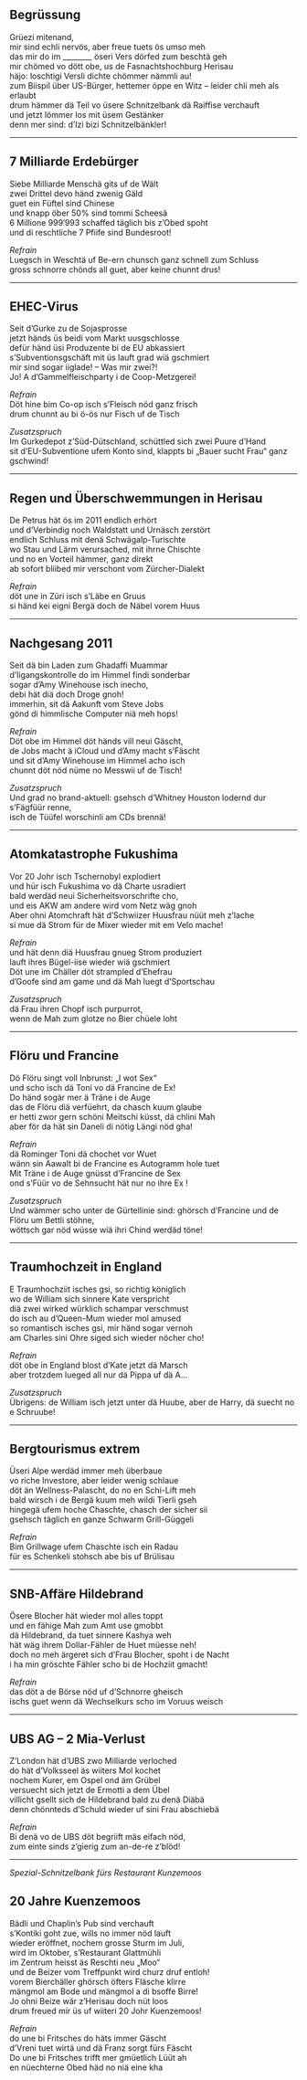 ## Begrüssung
Grüezi mitenand,  
mir sind echli nervös, aber freue tuets ös umso meh  
das mir do im ________ öseri Vers dörfed zum beschtä geh  
mir chömed vo dött obe, us de Fasnachtshochburg Herisau  
häjo: loschtigi Versli dichte chömmer nämmli au!  
zum Biispil über US-Bürger, hettemer öppe en Witz – leider chli meh als erlaubt  
drum hämmer dä Teil vo üsere Schnitzelbank dä Raiffise verchauft  
und jetzt lömmer los mit üsem Gestänker  
denn mer sind: d’Izi bizi Schnitzelbänkler!

* * *

## 7 Milliarde Erdebürger
Siebe Milliarde Menschä gits uf de Wält  
zwei Drittel devo händ zwenig Gäld  
guet ein Füftel sind Chinese  
und knapp öber 50% sind tommi Scheesä  
6 Millione 999‘993 schaffed täglich bis z’Obed spoht  
und di reschtliche 7 Pfiife sind Bundesroot!

_Refrain_  
Luegsch in Weschtä uf Be-ern chunsch ganz schnell zum Schluss  
gross schnorre chönds all guet, aber keine chunnt drus!

* * *

## EHEC-Virus
Seit d’Gurke zu de Sojasprosse  
jetzt händs üs beidi vom Markt uusgschlosse  
defür händ üsi Produzente bi de EU abkassiert  
s’Subventionsgschäft mit üs lauft grad wiä gschmiert  
mir sind sogar iiglade! – Was mir zwei?!  
Jo! A d’Gammelfleischparty i de Coop-Metzgerei!

_Refrain_  
Döt hine bim Co-op isch s’Fleisch nöd ganz frisch  
drum chunnt au bi ö-ös nur Fisch uf de Tisch

_Zusatzspruch_  
Im Gurkedepot z’Süd-Dütschland, schüttled sich zwei Puure d’Hand  
sit d’EU-Subventione ufem Konto sind, klappts bi „Bauer sucht Frau“ ganz gschwind!

* * *

## Regen und Überschwemmungen in Herisau
De Petrus hät ös im 2011 endlich erhört  
und d’Verbindig noch Waldstatt und Urnäsch zerstört  
endlich Schluss mit denä Schwägalp-Turischte  
wo Stau und Lärm verursached, mit ihrne Chischte  
und no en Vorteil hämmer, ganz direkt  
ab sofort bliibed mir verschont vom Zürcher-Dialekt

_Refrain_  
döt une in Züri isch s’Läbe en Gruus  
si händ kei eigni Bergä doch de Näbel vorem Huus

***

## Nachgesang 2011
Seit dä bin Laden zum Ghadaffi Muammar  
d’Iigangskontrolle do im Himmel findi sonderbar  
sogar d’Amy Winehouse isch inecho,  
debi hät diä doch Droge gnoh!  
immerhin, sit dä Aakunft vom Steve Jobs  
gönd di himmlische Computer niä meh hops!  

_Refrain_  
Döt obe im Himmel döt händs vill neui Gäscht,  
de Jobs macht ä iCloud und d’Amy macht s’Fäscht  
und sit d’Amy Winehouse im Himmel acho isch  
chunnt döt nöd nüme no Messwii uf de Tisch!

_Zusatzspruch_  
Und grad no brand-aktuell: gsehsch d’Whitney Houston lodernd dur s’Fägfüür renne,  
isch de Tüüfel worschinli am CDs brennä!

***

## Atomkatastrophe Fukushima
Vor 20 Johr isch Tschernobyl explodiert  
und hür isch Fukushima vo dä Charte usradiert  
bald werdäd neui Sicherheitsvorschrifte cho,  
und eis AKW am andere wird vom Netz wäg gnoh  
Aber ohni Atomchraft hät d’Schwiizer Huusfrau nüüt meh z’lache  
si mue dä Strom für de Mixer wieder mit em Velo mache!

_Refrain_  
und hät denn diä Huusfrau gnueg Strom produziert  
lauft ihres Bügel-iise wieder wiä gschmiert  
Döt une im Chäller döt strampled d’Ehefrau  
d’Goofe sind am game und dä Mah luegt d’Sportschau

_Zusatzspruch_  
dä Frau ihren Chopf isch purpurrot,  
wenn de Mah zum glotze no Bier chüele loht

***

## Flöru und Francine
Dö Flöru singt voll Inbrunst: „I wot Sex“  
und scho isch dä Toni vo dä Francine de Ex!  
Do händ sogär mer ä Träne i de Auge  
das de Flöru diä verfüehrt, da chasch kuum glaube  
er hetti zwor gern schöni Meitschi küsst, dä chlini Mah  
aber för da hät sin Daneli di nötig Längi nöd gha!

_Refrain_  
dä Rominger Toni dä chochet vor Wuet  
wänn sin Aawalt bi de Francine es Autogramm hole tuet  
Mit Träne i de Auge gnüsst d’Francine de Sex  
ond s’Füür vo de Sehnsucht hät nur no ihre Ex !

_Zusatzspruch_  
Und wämmer scho unter de Gürtellinie sind:  ghörsch d’Francine und de Flöru um Bettli stöhne,  
wöttsch gar nöd wüsse wiä ihri Chind werdäd töne!

***

## Traumhochzeit in England
E Traumhochziit isches gsi, so richtig königlich  
wo de William sich sinnere Kate verspricht  
diä zwei wirked würklich schampar verschmust  
do isch au d’Queen-Mum wieder mol amused  
so romantisch isches gsi, mir händ sogar vernoh  
am Charles sini Ohre siged sich wieder nöcher cho!

_Refrain_  
döt obe in England blost d’Kate jetzt dä Marsch  
aber trotzdem lueged all nur dä Pippa uf dä A…

_Zusatzspruch_  
Übrigens: de William isch jetzt unter dä Huube, aber de Harry, dä suecht no e Schruube!

***

## Bergtourismus extrem
Üseri Alpe werdäd immer meh überbaue  
vo riche Investore, aber leider wenig schlaue  
döt än Wellness-Palascht, do no en Schi-Lift meh  
bald wirsch i de Bergä kuum meh wildi Tierli gseh  
hingegä ufem hoche Chaschte, chasch der sicher sii  
gsehsch täglich en ganze Schwarm Grill-Güggeli

_Refrain_  
Bim Grillwage ufem Chaschte isch ein Radau  
für es Schenkeli stohsch abe bis uf Brülisau

***

## SNB-Affäre Hildebrand
Ösere Blocher hät wieder mol alles toppt  
und en fähige Mah zum Amt use gmobbt  
dä Hildebrand, da tuet sinnere Kashya weh  
hät wäg ihrem Dollar-Fähler de Huet müesse neh!  
doch no meh ärgeret sich d’Frau Blocher, spoht i de Nacht  
i ha min gröschte Fähler scho bi de Hochziit gmacht!

_Refrain_  
das döt a de Börse nöd uf d’Schnorre gheisch  
ischs guet wenn dä Wechselkurs scho im Voruus weisch

***

## UBS AG – 2 Mia-Verlust
Z’London hät d’UBS zwo Milliarde verloched  
do hät d’Volksseel äs wiiters Mol kochet  
nochem Kurer, em Ospel ond äm Grübel  
versuecht sich jetzt de Ermotti a dem Übel  
villicht gsellt sich de Hildebrand bald zu denä Diäbä  
denn chönnteds d’Schuld wieder uf sini Frau abschiebä

_Refrain_  
Bi denä vo de UBS döt begriift mäs eifach nöd,  
zum einte sinds z’gierig zum an-de-re z’blöd!

***

_Spezial-Schnitzelbank fürs Restaurant Kunzemoos_

## 20 Jahre Kuenzemoos
Bädli und Chaplin’s Pub sind verchauft  
s’Kontiki goht zue, wills no immer nöd lauft  
wieder eröffnet, nochem grosse Sturm im Juli,  
wird im Oktober, s’Restaurant Glattmühli  
im Zentrum heisst äs Reschti neu „Moo“  
und de Beizer vom Treffpunkt wird churz druf entloh!  
vorem Bierchäller ghörsch öfters Fläsche klirre  
mängmol am Bode und mängmol a di bsoffe Birre!  
Jo ohni Beize wär z’Herisau doch nüt loos  
drum freued mir üs uf wiiteri 20 Johr Kuenzemoos!

_Refrain_  
do une bi Fritsches do häts immer Gäscht  
d’Vreni tuet wirtä und dä Franz sorgt fürs Fäscht  
Do une bi Fritsches trifft mer gmüetlich Lüüt ah  
en nüechterne Obed häd no niä eine kha
